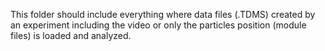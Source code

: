 This folder should include everything where data files (.TDMS) created by an experiment including the video or only the particles position (module files) is loaded and analyzed.
